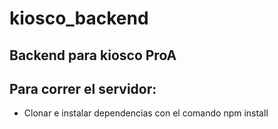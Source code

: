 # kiosco_backend
## Backend para kiosco ProA
## Para correr el servidor:
  * Clonar e instalar dependencias con el comando npm install
  
